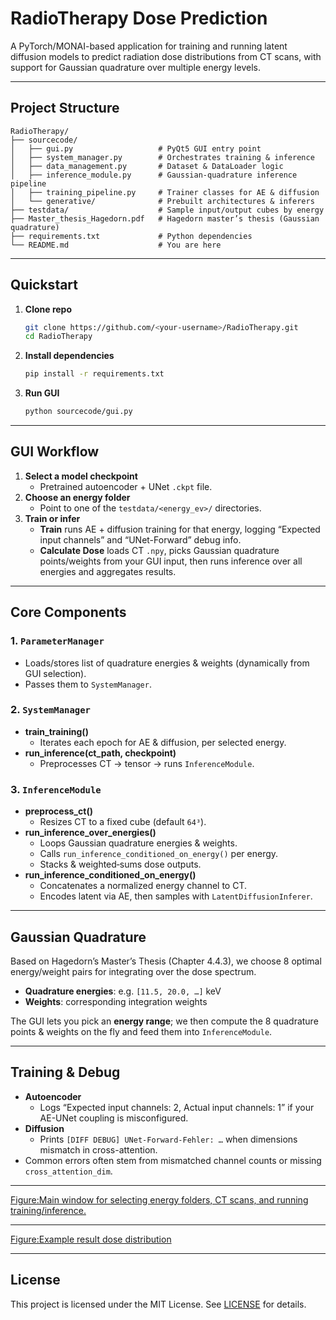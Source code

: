
# RadioTherapy Dose Prediction

A PyTorch/MONAI-based application for training and running latent diffusion models to predict radiation dose distributions from CT scans, with support for Gaussian quadrature over multiple energy levels.

---

##  Project Structure

```
RadioTherapy/
├── sourcecode/
│   ├── gui.py                   # PyQt5 GUI entry point
│   ├── system_manager.py        # Orchestrates training & inference
│   ├── data_management.py       # Dataset & DataLoader logic
│   ├── inference_module.py      # Gaussian‐quadrature inference pipeline
│   ├── training_pipeline.py     # Trainer classes for AE & diffusion
│   └── generative/              # Prebuilt architectures & inferers
├── testdata/                    # Sample input/output cubes by energy
├── Master_thesis_Hagedorn.pdf   # Hagedorn master’s thesis (Gaussian quadrature)
├── requirements.txt             # Python dependencies
└── README.md                    # You are here
```

---

##  Quickstart

1. **Clone repo**  
   ```bash
   git clone https://github.com/<your-username>/RadioTherapy.git
   cd RadioTherapy
   ```

2. **Install dependencies**  
   ```bash
   pip install -r requirements.txt
   ```

3. **Run GUI**  
   ```bash
   python sourcecode/gui.py
   ```

---

##  GUI Workflow

1. **Select a model checkpoint**  
   - Pretrained autoencoder + UNet `.ckpt` file.  
2. **Choose an energy folder**  
   - Point to one of the `testdata/<energy_ev>/` directories.  
3. **Train or infer**  
   - **Train** runs AE + diffusion training for that energy, logging “Expected input channels” and “UNet-Forward” debug info.  
   - **Calculate Dose** loads CT `.npy`, picks Gaussian quadrature points/weights from your GUI input, then runs inference over all energies and aggregates results.  

---

##  Core Components

### 1. `ParameterManager`
- Loads/stores list of quadrature energies & weights (dynamically from GUI selection).
- Passes them to `SystemManager`.

### 2. `SystemManager`
- **train_training()**  
  - Iterates each epoch for AE & diffusion, per selected energy.
- **run_inference(ct_path, checkpoint)**  
  - Preprocesses CT → tensor → runs `InferenceModule`.

### 3. `InferenceModule`
- **preprocess_ct()**  
  - Resizes CT to a fixed cube (default `64³`).
- **run_inference_over_energies()**  
  - Loops Gaussian quadrature energies & weights.
  - Calls `run_inference_conditioned_on_energy()` per energy.
  - Stacks & weighted‐sums dose outputs.
- **run_inference_conditioned_on_energy()**  
  - Concatenates a normalized energy channel to CT.
  - Encodes latent via AE, then samples with `LatentDiffusionInferer`.

---

##  Gaussian Quadrature

Based on Hagedorn’s Master’s Thesis (Chapter 4.4.3), we choose 8 optimal energy/weight pairs for integrating over the dose spectrum.  
- **Quadrature energies**: e.g. `[11.5, 20.0, …]` keV  
- **Weights**: corresponding integration weights  

The GUI lets you pick an **energy range**; we then compute the 8 quadrature points & weights on the fly and feed them into `InferenceModule`.

---

##  Training & Debug

- **Autoencoder**  
  - Logs “Expected input channels: 2, Actual input channels: 1” if your AE-UNet coupling is misconfigured.
- **Diffusion**  
  - Prints `[DIFF DEBUG] UNet-Forward-Fehler: …` when dimensions mismatch in cross-attention.
- Common errors often stem from mismatched channel counts or missing `cross_attention_dim`.

---

[Figure:Main window for selecting energy folders, CT scans, and running training/inference.](graph/gui_example.jpeg)

---

[Figure:Example result dose distribution](graph/dose_example.png)

---

##  License

This project is licensed under the MIT License. See [LICENSE](LICENSE) for details.
